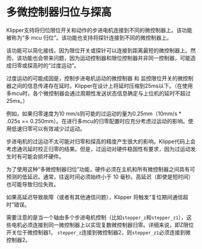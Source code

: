 # 多微控制器归位与探高

Klipper支持将归位限位开关和动作的步进电机连接到不同的微控制器上。该功能被称为“多 mcu 归位”。该功能也支持将探针连接到不同的微控制器上。

该功能可以简化接线，因为限位开关或探针可以连接到距离最短的微控制器上。然而，该功能也会带来问题，因为运动控制器和限位控制器并非同一控制器，可能造成归零或探高时的“过度运动”。

过度运动的可能成因是，控制步进电机运动的微控制器 和 监控限位开关的微控制器之间的信息传递存在延时。Klipper在设计上将延时压缩到25ms以下。（在使用多mcu时，各个微控制器会通过周期性发送状态信息确定与上位机的延时不超过25ms。）

例如，如果归零速度为10 mm/s则可能的过运动的量为0.25mm（10mm/s * .025s == 0.250mm）。在进行多mcu的归零配置时应充分考虑过运动的影响。使用低速归零可以有效减少过运动。

步进电机的过运动不太可能对归零和探高的精度产生很大的影响。Klippe代码上会考虑通讯延时校正归零的结果。但是，过运动对硬件稳固性有要求，因为过运动发生时有可能会损坏硬件。

为了使用这种“多微控制器归位”功能，硬件必须在主机和所有微控制器之间具有可预测的低延迟。通常，往返时间必须始终小于 10 毫秒。高延迟（即使是短时间）也可能导致归位失败。

如果高延迟导致故障（或者有其他通信问题），Klipper 将触发“复位期间通信超时”错误。

需要注意的是当一个轴由多个步进电机控制（比如`stepper_z`和`stepper_z1`），这些电机必须连接到同一微控制器上以实现复数微控制器归零。详细来说，即Z限位开关位于微控制器1， `stepper_z`连接到微控制器2，则`stepper_z1`必须连接到微控制器2。
